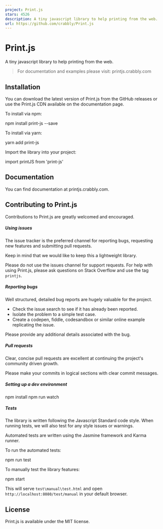 ```yaml
---
project: Print.js
stars: 4526
description: A tiny javascript library to help printing from the web.
url: https://github.com/crabbly/Print.js
---
```


Print.js
========

A tiny javascript library to help printing from the web.

> For documentation and examples please visit: printjs.crabbly.com

Installation
------------

You can download the latest version of Print.js from the GitHub releases or use the Print.js CDN available on the documentation page.

To install via npm:

npm install print-js --save

To install via yarn:

yarn add print-js

Import the library into your project:

import printJS from 'print-js'

Documentation
-------------

You can find documentation at printjs.crabbly.com.

Contributing to Print.js
------------------------

Contributions to Print.js are greatly welcomed and encouraged.

##### Using issues

The issue tracker is the preferred channel for reporting bugs, requesting new features and submitting pull requests.

Keep in mind that we would like to keep this a lightweight library.

Please do not use the issues channel for support requests. For help with using Print.js, please ask questions on Stack Overflow and use the tag `printjs`.

##### Reporting bugs

Well structured, detailed bug reports are hugely valuable for the project.

-   Check the issue search to see if it has already been reported.
-   Isolate the problem to a simple test case.
-   Create a codepen, fiddle, codesandbox or similar online example replicating the issue.

Please provide any additional details associated with the bug.

##### Pull requests

Clear, concise pull requests are excellent at continuing the project's community driven growth.

Please make your commits in logical sections with clear commit messages.

##### Setting up a dev environment

npm install
npm run watch

##### Tests

The library is written following the Javascript Standard code style. When running tests, we will also test for any style issues or warnings.

Automated tests are written using the Jasmine framework and Karma runner.

To run the automated tests:

npm run test

To manually test the library features:

npm start

This will serve `test\manual\test.html` and open `http://localhost:8080/test/manual` in your default browser.

License
-------

Print.js is available under the MIT license.
